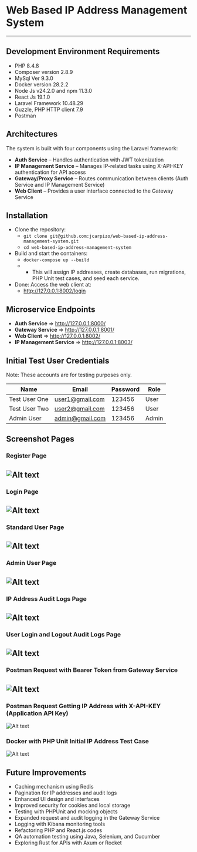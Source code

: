 # Web Based IP Address Management System

---

## Development Environment Requirements

- PHP 8.4.8
- Composer version 2.8.9
- MySql  Ver 9.3.0
- Docker version 28.2.2
- Node Js v24.2.0 and npm 11.3.0 
- React Js 19.1.0
- Laravel Framework 10.48.29
- Guzzle, PHP HTTP client 7.9
- Postman

## Architectures

The system is built with four components using the Laravel framework:

- **Auth Service** – Handles authentication with JWT tokenization
- **IP Management Service** – Manages IP-related tasks using X-API-KEY authentication for API access
- **Gateway/Proxy Service** – Routes communication between clients (Auth Service and IP Management Service)
- **Web Client** – Provides a user interface connected to the Gateway Service

## Installation

 - Clone the repository:
   - `git clone git@github.com:jcarpizo/web-based-ip-address-management-system.git`
   - `cd web-based-ip-address-management-system`
 - Build and start the containers:
   - `docker-compose up --build`
   - - This will assign IP addresses, create databases, run migrations, PHP Unit test cases, and seed each service.
 - Done: Access the web client at:
      - http://127.0.0.1:8002/login

## Microservice Endpoints
 
- **Auth Service**  => http://127.0.0.1:8000/
- **Gateway Service** => http://127.0.0.1:8001/
- **Web Client** => http://127.0.0.1:8002/
- **IP Management Service** => http://127.0.0.1:8003/

## Initial Test User Credentials
Note: These accounts are for testing purposes only.

| Name          | Email           | Password | Role  |
|---------------|-----------------|----------|-------|
| Test User One | user1@gmail.com | 123456   | User  |
| Test User Two | user2@gmail.com | 123456   | User  |
| Admin User    | admin@gmail.com | 123456   | Admin |

## Screenshot Pages

### Register Page
![Alt text](screenshots/register-page.png)
--- 
### Login Page
![Alt text](screenshots/login-page.png)
--- 
### Standard User Page
![Alt text](screenshots/user-dashboard-page.png)
--- 
### Admin User Page
![Alt text](screenshots/admin-dashboard-page.png)
--- 
### IP Address Audit Logs Page
![Alt text](screenshots/ip-audit-logs-page.png)
--- 
### User Login and Logout Audit Logs Page
![Alt text](screenshots/login-logs-page.png)
--- 
### Postman Request with Bearer Token from Gateway Service
![Alt text](screenshots/auth-post-request-bearer-token.png)
--- 
### Postman Request Getting IP Address with X-API-KEY (Application API Key)
![Alt text](screenshots/get-ip-address-app-key.png)

### Docker with PHP Unit Initial IP Address Test Case
![Alt text](screenshots/composer-docker-phpunit.png)

## Future Improvements

- Caching mechanism using Redis 
- Pagination for IP addresses and audit logs 
- Enhanced UI design and interfaces 
- Improved security for cookies and local storage 
- Testing with PHPUnit and mocking objects 
- Expanded request and audit logging in the Gateway Service 
- Logging with Kibana monitoring tools
- Refactoring PHP and React.js codes
- QA automation testing using Java, Selenium, and Cucumber
- Exploring Rust for APIs with Axum or Rocket
